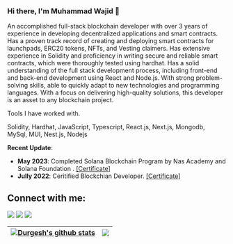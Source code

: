 ### Hi there, I'm Muhammad Wajid 👋

An accomplished full-stack blockchain developer with over 3 years of experience in developing decentralized applications and smart contracts. Has a proven track record of creating and deploying smart contracts for launchpads, ERC20 tokens, NFTs, and Vesting claimers. Has extensive experience in Solidity and proficiency in writing secure and reliable smart contracts, which were thoroughly tested using hardhat. Has a solid understanding of the full stack development process, including front-end and back-end development using React and Node.js. With strong problem-solving skills, able to quickly adapt to new technologies and programming languages. With a focus on delivering high-quality solutions, this developer is an asset to any blockchain project.

Tools I have worked with.
 
Solidity,
Hardhat,
JavaScript,
Typescript,
React.js,
Next.js,
Mongodb,
MySql,
MUI,
Nest.js,
Nodejs


**Recent Update**:
- **May 2023**: Completed Solana Blockchain Program by Nas Academy and Solana Foundation . [[Certificate]](./certificates/SolanaCertificate.pdf)
- **Jully 2022**: Ceritified Blockchian Developer. [[Certificate]](https://www.btacertified.com/dlink/f3c0112cb5b493d03fb3554a17bac902fef51c7b379b00bc92e2cd803d0c2448/certdisplayhash)

## Connect with me:

<p align = "center">

[<img src="https://img.shields.io/badge/twitter-%231DA1F2.svg?&style=for-the-badge&logo=twitter&logoColor=white&color=black" />](https://twitter.com/_wajidshahid) 
[<img src="https://img.shields.io/badge/linkedin-%2312100E.svg?&style=for-the-badge&logo=linkedin&logoColor=white&color=black" />](https://www.linkedin.com/in/muhammadwajidshahid/)
[<img src="https://img.shields.io/badge/instagram-%2312100E.svg?&style=for-the-badge&logo=instagram&logoColor=white&color=black" />](https://instagram.com/muhammadwajidshahid)
</p>

| <a href="https://github.com/anuraghazra/github-readme-stats"><img align="center" src="https://github-readme-stats.vercel.app/api?username=muhammadwajidshahid&show_icons=true&include_all_commits=true&theme=buefy&hide_border=true" alt="Durgesh's github stats" /></a> | <a href="https://github.com/anuraghazra/github-readme-stats"><img align="center" src="https://github-readme-stats.vercel.app/api/top-langs/?username=muhammadwajidshahid&layout=compact&theme=buefy&hide_border=true" /></a> |
| ------------- | ------------- |

<!-- 
----
[<img src="https://github-profile-trophy.vercel.app/?username=muhammadwajidshahid&row=2&column=3" />](https://github.com/ryo-ma/github-profile-trophy)
[<img src="https://github-readme-stats.vercel.app/api?username=muhammadwajidshahid&theme=algolia&count_private=true&include_all_commits=true&show_icons=true" />](https://github.com/anuraghazra/github-readme-stats)
[![GitHub Streak](https://github-readme-streak-stats.herokuapp.com/?user=muhammadwajidshahid&theme=dark)](https://github.com/DenverCoder1/github-readme-streak-stats)
[![Durgesh's Top Langs](https://github-readme-stats.vercel.app/api/top-langs/?username=themlphdstudent&theme=algolia&hide=Jupyter&layout=compact&show_icons=true)](https://github.com/anuraghazra/github-readme-stats)
 -->

<!--
**MuhammadWajidShahid/MuhammadWajidShahid** is a ✨ _special_ ✨ repository because its `README.md` (this file) appears on your GitHub profile.

Here are some ideas to get you started:

- 🔭 I’m currently working on ...
- 🌱 I’m currently learning ...
- 👯 I’m looking to collaborate on ...
- 🤔 I’m looking for help with ...
- 💬 Ask me about ...
- 📫 How to reach me: ...
- 😄 Pronouns: ...
- ⚡ Fun fact: ...
-->
